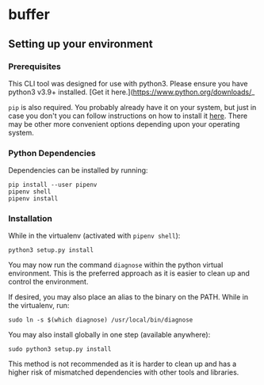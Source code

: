 # buffer

## Setting up your environment

### Prerequisites

This CLI tool was designed for use with python3. Please ensure you have python3
v3.9+ installed. [Get it here.](https://www.python.org/downloads/_

`pip` is also required. You probably already have it on your system, but just in
case you don't you can follow instructions on how to install it
[here](https://pip.pypa.io/en/stable/installing/). There may be other more
convenient options depending upon your operating system.

### Python Dependencies

Dependencies can be installed by running:

```
pip install --user pipenv
pipenv shell
pipenv install
```

### Installation

While in the virtualenv (activated with `pipenv shell`):

```
python3 setup.py install
```

You may now run the command `diagnose` within the python virtual environment.
This is the preferred approach as it is easier to clean up and control the
environment.

If desired, you may also place an alias to the binary on the PATH. While in the
virtualenv, run:

```
sudo ln -s $(which diagnose) /usr/local/bin/diagnose
```

You may also install globally in one step (available anywhere):

```
sudo python3 setup.py install
```

This method is not recommended as it is harder to clean up and has a higher risk
of mismatched dependencies with other tools and libraries.
